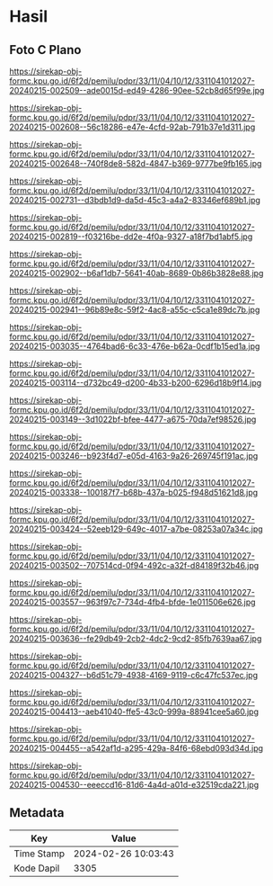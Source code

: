 # Hasil

## Foto C Plano

https://sirekap-obj-formc.kpu.go.id/6f2d/pemilu/pdpr/33/11/04/10/12/3311041012027-20240215-002509--ade0015d-ed49-4286-90ee-52cb8d65f99e.jpg

https://sirekap-obj-formc.kpu.go.id/6f2d/pemilu/pdpr/33/11/04/10/12/3311041012027-20240215-002608--56c18286-e47e-4cfd-92ab-791b37e1d311.jpg

https://sirekap-obj-formc.kpu.go.id/6f2d/pemilu/pdpr/33/11/04/10/12/3311041012027-20240215-002648--740f8de8-582d-4847-b369-9777be9fb165.jpg

https://sirekap-obj-formc.kpu.go.id/6f2d/pemilu/pdpr/33/11/04/10/12/3311041012027-20240215-002731--d3bdb1d9-da5d-45c3-a4a2-83346ef689b1.jpg

https://sirekap-obj-formc.kpu.go.id/6f2d/pemilu/pdpr/33/11/04/10/12/3311041012027-20240215-002819--f03216be-dd2e-4f0a-9327-a18f7bd1abf5.jpg

https://sirekap-obj-formc.kpu.go.id/6f2d/pemilu/pdpr/33/11/04/10/12/3311041012027-20240215-002902--b6af1db7-5641-40ab-8689-0b86b3828e88.jpg

https://sirekap-obj-formc.kpu.go.id/6f2d/pemilu/pdpr/33/11/04/10/12/3311041012027-20240215-002941--96b89e8c-59f2-4ac8-a55c-c5ca1e89dc7b.jpg

https://sirekap-obj-formc.kpu.go.id/6f2d/pemilu/pdpr/33/11/04/10/12/3311041012027-20240215-003035--4764bad6-6c33-476e-b62a-0cdf1b15ed1a.jpg

https://sirekap-obj-formc.kpu.go.id/6f2d/pemilu/pdpr/33/11/04/10/12/3311041012027-20240215-003114--d732bc49-d200-4b33-b200-6296d18b9f14.jpg

https://sirekap-obj-formc.kpu.go.id/6f2d/pemilu/pdpr/33/11/04/10/12/3311041012027-20240215-003149--3d1022bf-bfee-4477-a675-70da7ef98526.jpg

https://sirekap-obj-formc.kpu.go.id/6f2d/pemilu/pdpr/33/11/04/10/12/3311041012027-20240215-003246--b923f4d7-e05d-4163-9a26-269745f191ac.jpg

https://sirekap-obj-formc.kpu.go.id/6f2d/pemilu/pdpr/33/11/04/10/12/3311041012027-20240215-003338--100187f7-b68b-437a-b025-f948d51621d8.jpg

https://sirekap-obj-formc.kpu.go.id/6f2d/pemilu/pdpr/33/11/04/10/12/3311041012027-20240215-003424--52eeb129-649c-4017-a7be-08253a07a34c.jpg

https://sirekap-obj-formc.kpu.go.id/6f2d/pemilu/pdpr/33/11/04/10/12/3311041012027-20240215-003502--707514cd-0f94-492c-a32f-d84189f32b46.jpg

https://sirekap-obj-formc.kpu.go.id/6f2d/pemilu/pdpr/33/11/04/10/12/3311041012027-20240215-003557--963f97c7-734d-4fb4-bfde-1e011506e626.jpg

https://sirekap-obj-formc.kpu.go.id/6f2d/pemilu/pdpr/33/11/04/10/12/3311041012027-20240215-003636--fe29db49-2cb2-4dc2-9cd2-85fb7639aa67.jpg

https://sirekap-obj-formc.kpu.go.id/6f2d/pemilu/pdpr/33/11/04/10/12/3311041012027-20240215-004327--b6d51c79-4938-4169-9119-c6c47fc537ec.jpg

https://sirekap-obj-formc.kpu.go.id/6f2d/pemilu/pdpr/33/11/04/10/12/3311041012027-20240215-004413--aeb41040-ffe5-43c0-999a-88941cee5a60.jpg

https://sirekap-obj-formc.kpu.go.id/6f2d/pemilu/pdpr/33/11/04/10/12/3311041012027-20240215-004455--a542af1d-a295-429a-84f6-68ebd093d34d.jpg

https://sirekap-obj-formc.kpu.go.id/6f2d/pemilu/pdpr/33/11/04/10/12/3311041012027-20240215-004530--eeeccd16-81d6-4a4d-a01d-e32519cda221.jpg


## Metadata

| Key        | Value               |
| ---------- | ------------------- |
| Time Stamp | 2024-02-26 10:03:43 |
| Kode Dapil | 3305                |



